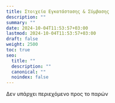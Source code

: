 ```yaml
---
title: Στοιχεία Εγκατάστασης & Σύμβασης
description: ""
summary: ""
date: 2024-10-04T11:53:57+03:00
lastmod: 2024-10-04T11:53:57+03:00
draft: false
weight: 2500
toc: true
seo:
  title: ""
  description: ""
  canonical: ""
  noindex: false
---
```


Δεν υπάρχει περιεχόμενο προς το παρών
